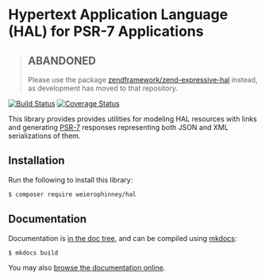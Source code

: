 # Hypertext Application Language (HAL) for PSR-7 Applications

> ## ABANDONED
>
> Please use the package [zendframework/zend-expressive-hal](https://github.com/zendframework/zend-expressive-hal)
> instead, as development has moved to that repository.

[![Build Status](https://secure.travis-ci.org/weierophinney/hal.svg?branch=master)](https://secure.travis-ci.org/weierophinney/hal)
[![Coverage Status](https://coveralls.io/repos/github/weierophinney/hal/badge.svg?branch=master)](https://coveralls.io/github/weierophinney/hal?branch=master)

This library provides provides utilities for modeling HAL resources with links
and generating [PSR-7](http://www.php-fig.org/psr/psr-7/) responses representing
both JSON and XML serializations of them.

## Installation

Run the following to install this library:

```bash
$ composer require weierophinney/hal
```

## Documentation

Documentation is [in the doc tree](doc/book/), and can be compiled using [mkdocs](http://www.mkdocs.org):

```bash
$ mkdocs build
```

You may also [browse the documentation online](https://weierophinney.github.io/hal/index.html).
